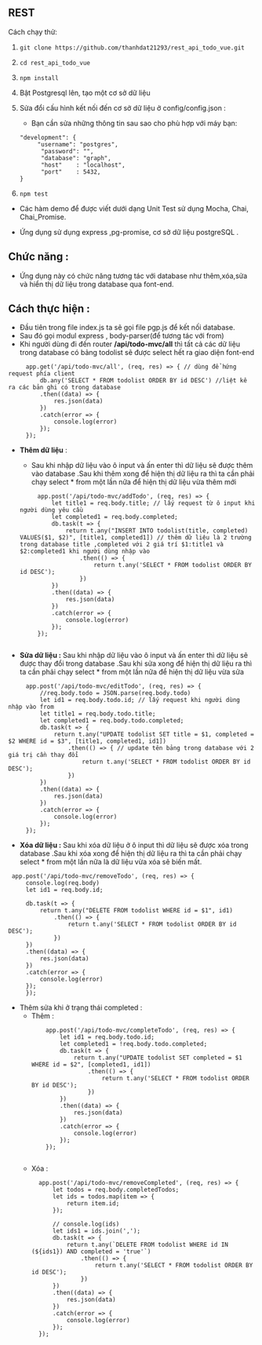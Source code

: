 ## REST

Cách chạy thử:

1. ```git clone https://github.com/thanhdat21293/rest_api_todo_vue.git```

2. ```cd rest_api_todo_vue```

3. ```npm install```

4. Bật Postgresql lên, tạo một cơ sở dữ liệu

5. Sửa đổi cấu hình kết nối đến cơ sở dữ liệu ở config/config.json :
    * Bạn cần sửa những thông tin sau sao cho phù hợp với máy bạn:
    ```script
    "development": {
         "username": "postgres",
          "password": "",
          "database": "graph",
          "host"    : "localhost",
          "port"    : 5432,
    }
    ```
6. ```npm test```

* Các hàm demo để được viết dưới dạng Unit Test sử dụng Mocha, Chai, Chai_Promise.

* Ứng dụng sử dụng express ,pg-promise, cơ sở dữ liệu postgreSQL .

## Chức năng :
   * Ứng dụng này có chức năng tương tác với database như thêm,xóa,sửa và hiển thị dữ liệu trong database qua font-end.
   
## Cách thực hiện :

   * Đầu tiên trong file index.js ta sẽ gọi file pgp.js để kết nối database.
   * Sau đó gọi modul express , body-parser(để tương tác với from)
   * Khi người dùng đi đến router **/api/todo-mvc/all** thì tất cả các dữ liệu trong database  có bảng todolist  sẽ được select hết ra giao diện font-end
   ````
        app.get('/api/todo-mvc/all', (req, res) => { // dùng để hứng request phía client
            db.any('SELECT * FROM todolist ORDER BY id DESC') //liệt kê ra các bản ghi có trong database
            .then((data) => {
                res.json(data)
            })
            .catch(error => {
                console.log(error)
            });
        });   
   ````
   * **Thêm dữ liệu** : 
   
       * Sau khi nhập dữ liệu vào ô input và ấn enter thì dữ liệu sẽ được thêm vào database .Sau khi thêm xong để hiện thị dữ liệu ra thì ta cần phải chạy select * from một lần nữa để hiện thị dữ liệu vừa thêm mới
       
       ````
            app.post('/api/todo-mvc/addTodo', (req, res) => {
                let title1 = req.body.title; // lấy request từ ô input khi người dùng yêu cầu 
                let completed1 = req.body.completed;
                db.task(t => {
                    return t.any("INSERT INTO todolist(title, completed) VALUES($1, $2)", [title1, completed1]) // thêm dữ liệu là 2 trường trong database title ,completed với 2 giá trí $1:title1 và $2:completed1 khi người dùng nhập vào
                        .then(() => {
                            return t.any('SELECT * FROM todolist ORDER BY id DESC');
                        })
                })
                .then((data) => {
                    res.json(data)
                })
                .catch(error => {
                    console.log(error)
                });
            });
            
       ````
   * **Sửa dữ liệu :**  Sau khi nhập dữ liệu vào ô input và ấn enter thì dữ liệu sẽ được  thay đổi trong  database .Sau khi sửa xong để hiện thị dữ liệu ra thì ta cần phải chạy select * from một lần nữa để hiện thị dữ liệu vừa sửa
   
   ````
        app.post('/api/todo-mvc/editTodo', (req, res) => {
            //req.body.todo = JSON.parse(req.body.todo)
            let id1 = req.body.todo.id; // lấy request khi người dùng nhập vào from
            let title1 = req.body.todo.title;
            let completed1 = req.body.todo.completed;
            db.task(t => {
                return t.any("UPDATE todolist SET title = $1, completed = $2 WHERE id = $3", [title1, completed1, id1])
                    .then(() => { // update tên bảng trong database với 2 giá trị cần thay đổi
                        return t.any('SELECT * FROM todolist ORDER BY id DESC');
                    })
            })
            .then((data) => {
                res.json(data)
            })
            .catch(error => {
                console.log(error)
            });
        });

   ````
   
   * **Xóa dữ liệu :** Sau khi xóa dữ liệu ở ô input thì dữ liệu sẽ được xóa trong  database .Sau khi xóa xong để hiện thị dữ liệu ra thì ta cần phải chạy select * from một lần nữa là dữ liệu vừa xóa sẽ biến mất.
   ````
   	app.post('/api/todo-mvc/removeTodo', (req, res) => {
        console.log(req.body)
        let id1 = req.body.id;
    
        db.task(t => {
            return t.any("DELETE FROM todolist WHERE id = $1", id1)
                .then(() => {
                    return t.any('SELECT * FROM todolist ORDER BY id DESC');
                })
        })
        .then((data) => {
            res.json(data)
        })
        .catch(error => {
            console.log(error)
        });
    	});
   ````
   * Thêm sửa khi ở trạng thái completed : 
       * Thêm : 
            ````
                app.post('/api/todo-mvc/completeTodo', (req, res) => {
                    let id1 = req.body.todo.id;
                    let completed1 = !req.body.todo.completed;
                    db.task(t => {
                        return t.any("UPDATE todolist SET completed = $1 WHERE id = $2", [completed1, id1])
                            .then(() => {
                                return t.any('SELECT * FROM todolist ORDER BY id DESC');
                            })
                    })
                    .then((data) => {
                        res.json(data)
                    })
                    .catch(error => {
                        console.log(error)
                    });
                });
                
            ````
       * Xóa : 
            ````
              app.post('/api/todo-mvc/removeCompleted', (req, res) => {
                  let todos = req.body.completedTodos;
                  let ids = todos.map(item => {
                      return item.id;
                  });
              
                  // console.log(ids)
                  let ids1 = ids.join(',');
                  db.task(t => {
                      return t.any(`DELETE FROM todolist WHERE id IN (${ids1}) AND completed = 'true'`)
                          .then(() => {
                              return t.any('SELECT * FROM todolist ORDER BY id DESC');
                          })
                  })
                  .then((data) => {
                      res.json(data)
                  })
                  .catch(error => {
                      console.log(error)
                  });
              });  
            ````
